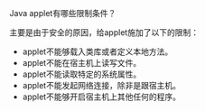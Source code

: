 Java applet有哪些限制条件？

主要是由于安全的原因，给applet施加了以下的限制：

  * applet不能够载入类库或者定义本地方法。
  * applet不能在宿主机上读写文件。
  * applet不能读取特定的系统属性。
  * applet不能发起网络连接，除非是跟宿主机。
  * applet不能够开启宿主机上其他任何的程序。
